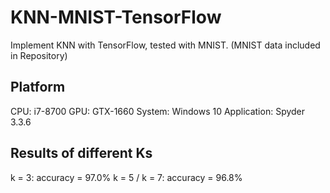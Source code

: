 # KNN-MNIST-TensorFlow
Implement KNN with TensorFlow, tested with MNIST. (MNIST data included in Repository)
## Platform
CPU: i7-8700 
GPU: GTX-1660 
System: Windows 10 
Application: Spyder 3.3.6
## Results of different Ks
k = 3: accuracy = 97.0% 
k = 5 / k = 7: accuracy = 96.8%
